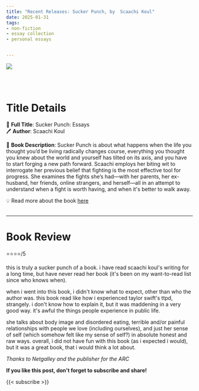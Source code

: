 ```yaml
---
title: "Recent Releases: Sucker Punch, by  Scaachi Koul"
date: 2025-01-31
tags: 
- non-fiction
- essay collection
- personal essays 


---
```


![](https://mpd-biblio-covers.imgix.net/9781250270511.jpg)

<br>
<br>

# Title Details

📕 **Full Title**: Sucker Punch: Essays
 \
🖊 **Author**:  Scaachi Koul

🔎 **Book Description**: Sucker Punch is about what happens when the life you thought you’d be living radically changes course, everything you thought you knew about the world and yourself has tilted on its axis, and you have to start forging a new path forward. Scaachi employs her biting wit to interrogate her previous belief that fighting is the most effective tool for progress. She examines the fights she’s had—with her parents, her ex-husband, her friends, online strangers, and herself—all in an attempt to understand when a fight is worth having, and when it's better to walk away.


💡️ Read more about the book [here](https://us.macmillan.com/books/9781250270511/suckerpunch/)
<br>
<br>

---

# Book Review

⭐⭐⭐⭐/5

this is truly a sucker punch of a book. i have read scaachi koul's writing for a long time, but have never read her book (it's been on my want-to-read list since who knows when).

when i went into this book, i didn't know what to expect, other than who the author was. this book read like how i experienced taylor swift's ttpd, strangely. i don't know how to explain it, but it was maddening in a very good way. it's awful the things people experience in public life.

she talks about body image and disordered eating, terrible and/or painful relationships with people we love (including ourselves), and just her sense of self (which somehow felt like my sense of self?) in absolute honest and raw ways. overall, i did not have fun with this book (as i expected i would), but it was a great book, that i would think a lot about.

_Thanks to Netgalley and the publisher for the ARC_

**If you like this post, don't forget to subscribe and share!**

{{< subscribe >}}
